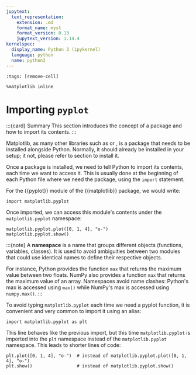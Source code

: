 ```yaml
---
jupytext:
  text_representation:
    extension: .md
    format_name: myst
    format_version: 0.13
    jupytext_version: 1.14.4
kernelspec:
  display_name: Python 3 (ipykernel)
  language: python
  name: python3
---
```


```{code-cell} ipython3
:tags: [remove-cell]

%matplotlib inline
```

# Importing `pyplot`

:::{card} Summary
This section introduces the concept of a package and how to import its contents.
:::

Matplotlib, as many other libraries such as [](numpy.md) or [](pandas.md), is a package that needs to be installed alongside Python. Normally, it should already be installed in your setup; it not, please refer to section [](python_installing.md) to install it.

Once a package is installed, we need to tell Python to import its contents, each time we want to access it. This is usually done at the beginning of each Python file where we need the package, using the `import` statement.

For the {{pyplot}} module of the {{matplotlib}} package, we would write:

```{code-cell} ipython3
import matplotlib.pyplot
```

Once imported, we can access this module's contents under the `matplotlib.pyplot` namespace:

```{code-cell} ipython3
matplotlib.pyplot.plot([0, 1, 4], "o-")
matplotlib.pyplot.show()
```

:::{note}
A **namespace** is a name that groups different objects (functions, variables, classes). It is used to avoid ambiguities between two modules that could use identical names to define their respective objects.

For instance, Python provides the function `max` that returns the maximum value between two floats. NumPy also provides a function `max` that returns the maximum value of an array. Namespaces avoid name clashes: Python's max is accessed using `max()` while NumPy's max is accessed using `numpy.max()`.
:::

To avoid typing `matplotlib.pyplot` each time we need a pyplot function, it is convenient and very common to import it using an alias:

```{code-cell} ipython3
import matplotlib.pyplot as plt
```

This line behaves like the previous import, but this time `matplotlib.pyplot` is imported into the `plt` namespace instead of the `matplotlib.pyplot` namespace. This leads to shorter lines of code:

```{code-cell} ipython3
plt.plot([0, 1, 4], "o-")  # instead of matplotlib.pyplot.plot([0, 1, 4], "o-")
plt.show()                 # instead of matplotlib.pyplot.show()
```
